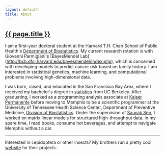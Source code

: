 ```yaml
---
layout: default
title: About
---
```


<h2><a href="{{ page.url }}" style="color:inherit">{{ page.title }}</a></h2>

I am a first-year doctoral student at the Harvard T.H. Chan School of Public Health's [Department of Biostatistics](https://www.hsph.harvard.edu/biostatistics). My current research rotation is with Giovanni Parmigiani's [BayesMendel Lab] (http://bcb.dfci.harvard.edu/bayesmendel/index.php), which is concerned with developing models to predict cancer risk based on family history. I am interested in statistical genetics, machine learning, and computational problems involving high-dimensional data. 

I was born, raised, and educated in the San Francisco Bay Area, where I received my bachelor's degree in [statistics](http://statistics.berkeley.edu) from UC Berkeley. After graduating, I worked as a programming analysis associate at [Kaiser Permanente](https://healthy.kaiserpermanente.org) before moving to Memphis to be a scientific programmer at the University of Tennessee Health Science Center, Department of Preventive Medicine, [Division of Biostatistics](https://www.uthsc.edu/prevmed/biostatistics/index.php). Under the supervision of [&#346;aunak Sen](http://senresearch.org), I worked on matrix linear models for structured high-throughput data. In my spare time, I read books, consume hot beverages, and attempt to navigate Memphis without a car. 

---

Interested in Lepidoptera or other insects? My brothers run a pretty cool [website](http://www.lianginsects.com) for their projects. 